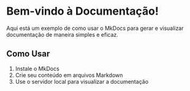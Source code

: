 # Bem-vindo à Documentação!

Aqui está um exemplo de como usar o MkDocs para gerar e visualizar documentação de maneira simples e eficaz.

## Como Usar

1. Instale o MkDocs
2. Crie seu conteúdo em arquivos Markdown
3. Use o servidor local para visualizar a documentação
